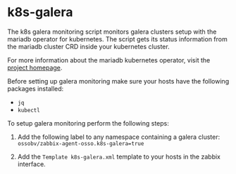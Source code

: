<!-- [This file is part of the zabbix-agent-osso package] -->

# k8s-galera

The k8s galera monitoring script monitors galera clusters setup with the mariadb operator for kubernetes.
The script gets its status information from the mariadb cluster CRD inside your kubernetes cluster.

For more information about the mariadb kubernetes operator, visit the [project homepage](https://github.com/mariadb-operator/mariadb-operator).

Before setting up galera monitoring make sure your hosts have the following packages installed:

- `jq`
- `kubectl`

To setup galera monitoring perform the following steps:

1. Add the following label to any namespace containing a galera cluster:
   `ossobv/zabbix-agent-osso.k8s-galera=true`

2. Add the `Template k8s-galera.xml` template to your hosts in the zabbix interface.
